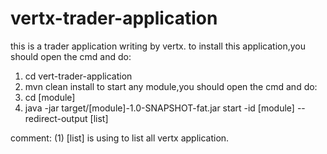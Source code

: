 # vertx-trader-application
this is a trader application writing by vertx.
to install this application,you should open the cmd and do: 
1. cd vert-trader-application
2. mvn clean install
to start any module,you should open the cmd and do:
3. cd [module]
4. java -jar target/[module]-1.0-SNAPSHOT-fat.jar start -id [module] --redirect-output [list]

  comment: (1) [list]  is using to list all vertx application.
